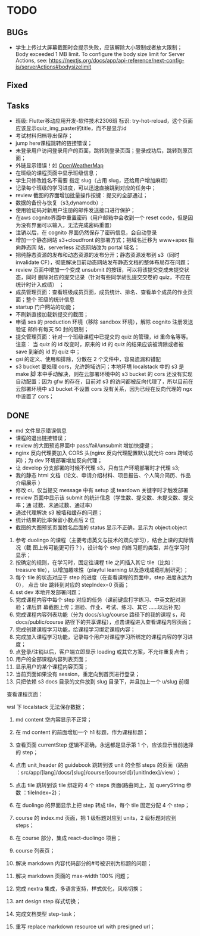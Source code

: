 # TODO

## BUGs

- 学生上传过大屏幕截图时会提示失败，应该解除大小限制或者放大限制；Body exceeded 1 MB limit. To configure the body size limit for Server Actions, see: https://nextjs.org/docs/app/api-reference/next-config-js/serverActions#bodysizelimit

## Fixed

## Tasks

- 班级: Flutter移动应用开发-软件技术2306班 标识: try-hot-reload，这个页面应该显示quiz_img_paster的title，而不是显示id
- 考试材料归档导出保存；
- jump here课程跳转的链接错误；
- 未登录用户访问登录用户的页面，跳转到登录页面；登录成功后，跳转到原页面；
- 外链显示错误！如 [OpenWeatherMap](https://openweathermap.org/api)
- 在班级的课程页面中显示班级信息；
- 学生只修改姓名不需要 指定 slug（占用 slug，还给用户增加麻烦）
- 记录每个班级的学习进度，可以迅速直接跳到对应的任务中；
- review 截图的界面增加批量操作按键：提交的全部通过；
- 数据的备份与恢复（s3,dynamodb）;
- 使用验证码对新用户注册的邮件发送接口进行保护；
- 在aws cognito界面中重置密码（用户邮箱中会收到一个 reset code，但是因为没有界面可以输入，无法完成密码重置）
- 注销以后，在 cognito 界面仍然保存了密码信息，会自动登录
- 增加一个静态网站 s3+cloudfront 的部署方式；把域名迁移为 www+apex 指向静态网
    站，serverless 动态网站改为 portal 域名；
- 把纯静态资源的发布和动态资源的发布分开；静态资源发布到 s3（同时 invalidate
    CF），彻底解决目前动态网站发布静态文档的整体布局存在问题；
- review 页面中增加一个变成 unsubmit 的按钮，可以将该提交变成未提交状态，同时
    删除对应的提交记录（针对有些同学胡乱提交交卷的 quiz，不应在统计时计入成绩）
    ；
- 成员管理页面：查看班级成员页面，成员统计、排名、查看单个成员的作业页面；整个
    班级的统计信息
- startup 门户网站的功能；
- 不刷新直接加载新提交的截图；
- 申请 ses 的 production 环境（移除 sandbox 环境），解除 cognito 注册发送验证
    邮件有每天 50 封的限制；
- 提交管理页面：针对一个班级课程中已提交的 quiz 的管理，id 重命名等等。注意：
    当 quiz 的 id 改变时，原来的 id 的 quiz 的结果应该被清除或者被 save 到新的
    id 的 quiz 中；
- gsi 的定义、使用和排除，分散在 2 个文件中，容易遗漏和错配
- s3 bucket 要处理 cors，允许跨域访问；本地环境 localstack 中的 s3 是 make 脚
    本中手动解决，则在云部署环境中的 s3 bucket 的 cors 还没有实现自动配置；因为
    gfw 的存在，目前对 s3 的访问都被反向代理了，所以目前在云部署环境中 s3 bucket
    不设置 cors 没有关系，因为已经在反向代理的 ngx 中设置了 cors；

## DONE

- md 文件显示错误信息
- 课程的退出链接错误；
- review 的大图预览界面中 pass/fail/unsubmit 增加快捷键；
- nginx 反向代理要加入 CORS 头(nginx 反向代理配置默认就允许 cors 跨域访问)；为
    dev 环境部署增加反向代理；
- 让 develop 分支部署的时候不代理 s3，只有生产环境部署时才代理 s3;
- 我的静态 html 文档（论文、申请介绍材料、项目报告、个人简介简历、作品介绍展示
    ）
- 修改 ci，仅当提交 message 中有 setup 或 teardown 关键字时才触发部署
- review 页面中显示该 submit 的统计信息（学生数、提交数、未提交数、提交率；通
    过数、未通过数、通过率）
- 通过代理解决 s3 被墙和缓存的问题；
- 统计结果的比率保留小数点后 2 位
- 截图的大图预览页面姓名后面的 status 显示不正确，显示为 object:object

1. 参考 duolingo 的课程（主要考虑英文与技术的双向学习），结合上课的实际情况（截
   图上传可能更可行？），设计每个 step 的练习题的类型，并在学习时显示；
2. 按确定的规则，在学习时，固定往课程 tile 之间插入其它 tile（比如：treasure
   tile），以增加趣味性（playful learning 以及游戏成瘾机制研究）；
3. 每个 tile 的状态对应于 step 的进度（在查看课程的页面中，step 进度永远为 0），
   点击 tile 跳转到对应的 stepIndex=0 页面；
4. sst dev 本地开发部署问题；
5. 完成课程内容中每个 step 对应的任务（课前键盘打字练习、中英文配对测验；课后屏
   幕截图上传；测验、作业、考试、练习、其它 ……以后补充）
6. 完成课程内容列表功能（分为 docs/slug/course 路径下的我的课程 s，和
   docs/public/course 路径下的共享课程），点击课程进入查看课程内容页面；
7. 完成创建课程学习功能，给课程学习绑定课程内容；
8. 完成加入课程学习功能，记录每个用户对课程学习所绑定的课程内容的学习进度；
9. 点登录/注销以后，客户端立即显示 loading 或其它方案，不允许重复点击；
10. 用户的全部课程内容列表页面；
11. 显示用户的某个课程内容页面；
12. 当前页面如果没有 session，重定向到首页进行登录；
13. 只把依赖 s3 docs 目录的文件放到 slug 目录下，并且加上一个 u/slug 前缀

查看课程页面：

wsl 下 localstack 无法保存数据；

1. md content 空内容显示不正常；
1. 在 md content 的前面增加一个 h1 标题，作为课程标题；
1. 查看页面 currentStep 逻辑不正确，永远都是显示第 1 个，应该显示当前选择的
   step；
1. 点击 unit_header 的 guidebook 跳转到该 unit 的全部 steps 的页面（路由
   ：src/app/[lang]/docs/[slug]/course/[courseId]/[unitIndex]/view）；
1. 点击 tile 跳转到该 tile 绑定的 4 个 steps 页面(路由同上，加 queryString 参数
   ：tileIndex=2)；
1. 在 duolingo 的界面显示上把 step 转成 tile，每个 tile 固定分配 4 个 step；
1. course 的 index.md 页面，把 1 级标题对应到 units，2 级标题对应到 steps；

1. 在 course 部分，集成 react-duolingo 项目；
1. course 列表页；
1. 解决 markdown 内容代码部分的#号被识别为标题的问题；
1. 解决 markdown 页面的 max-width 100% 问题；
1. 完成 nextra 集成，多语言支持，样式优化，风格切换；
1. ant design step 样式切换；
1. 完成文档类型 step-task；
1. 重写 replace markdown resource url with presigned url；
